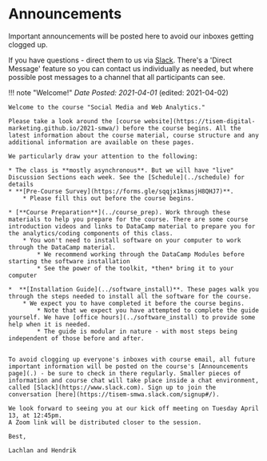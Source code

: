 # Announcements

Important announcements will be posted here to avoid our inboxes getting clogged up.

If you have questions - direct them to us via [Slack](https://tisem-smwa.slack.com/). There's a 'Direct Message' feature so you can contact us individually as needed, but where possible post messages to a channel that all participants can see.

!!! note "Welcome!"
    *Date Posted: 2021-04-01* (edited: 2021-04-02)

    Welcome to the course "Social Media and Web Analytics."

    Please take a look around the [course website](https://tisem-digital-marketing.github.io/2021-smwa/) before the course begins. All the latest information about the course material, course structure and any additional information are available on these pages.

    We particularly draw your attention to the following:

    * The class is **mostly asynchronous**. But we will have "live" Discussion Sections each week. See the [Schedule](../schedule) for details 
    * **[Pre-Course Survey](https://forms.gle/sqqjx1kmasjH8QHJ7)**.
        * Please fill this out before the course begins.

    * [**Course Preparation**](../course_prep). Work through these materials to help you prepare for the course. There are some course introduction videos and links to DataCamp material to prepare you for the analytics/coding components of this class.
        * You won't need to install software on your computer to work through the DataCamp material.
            * We recommend working through the DataCamp Modules before starting the software installation 
            * See the power of the toolkit, *then* bring it to your computer

    *  **[Installation Guide](../software_install)**. These pages walk you through the steps needed to install all the software for the course.
        * We expect you to have completed it before the course begins.
            * Note that we expect you have attempted to complete the guide yourself. We have [office hours](../software_install) to provide some help when it is needed.
            * The guide is modular in nature - with most steps being independent of those before and after.


    To avoid clogging up everyone's inboxes with course email, all future important information will be posted on the course's [Announcements page](.) - be sure to check in there regularly. Smaller pieces of information and course chat will take place inside a chat environment, called [Slack](https://www.slack.com). Sign up to join the conversation [here](https://tisem-smwa.slack.com/signup#/).

    We look forward to seeing you at our kick off meeting on Tuesday April 13, at 12:45pm. 
    A Zoom link will be distributed closer to the session.

    Best,

    Lachlan and Hendrik

<!-- HERE IS AN EXAMPLE NOTE BOX -->
<!-- !!! note "YOUR NOTE NAME"
    *Date Posted: YOUR DATE*
    YOUR TEXT -->
